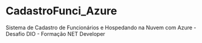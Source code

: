 # CadastroFunci_Azure
Sistema de Cadastro de Funcionários e Hospedando na Nuvem com Azure - Desafio DIO - Formação NET Developer
